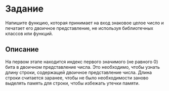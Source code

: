 # Задание
Напишите функцию, которая принимает на вход знаковое целое число и печатает его двоичное представление, не используя библиотечных классов или функций. 

## Описание
На первом этапе находится индекс первого значимого (не равного 0) бита в двоичном представление числа.
Это необходимо, чтобы узнать длину строки, содержащей двоичное представление числа. Длина строки считается заранее, чтобы
не было необходимости заново выделять память для строки, чтобы избежать утечки памяти.